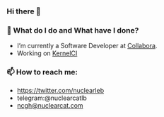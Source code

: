 ### Hi there 👋

### 🌱 What do I do and What have I done? 
* I’m currently a Software Developer at [Collabora](https://collabora.com).
* Working on [KernelCI](https://github.com/kernelci/)

### 📫 How to reach me: 
* https://twitter.com/nuclearleb
* telegram:@nuclearcatlb
* ncgh@nuclearcat.com

